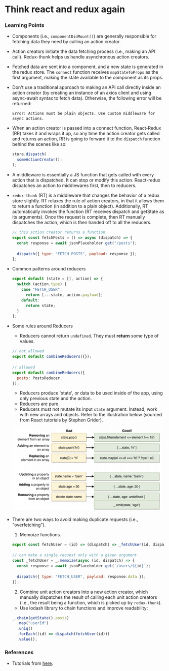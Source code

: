 # Think react and redux again

### Learning Points

- Components (i.e., `componentDidMount()`) are generally responsible for fetching data they need by calling an action creator.

- Action creators initiate the data fetching process (i.e., making an API call). Redux-thunk helps us handle asynchronous action creators.

- Fetched data are sent into a component, and a new state is generated in the redux store. The `connect` function receives `mapStateToProps` as the first argument, making the state available to the component as its props.

- Don't use a traditional approach to making an API call directly inside an action creator (by creating an instance of an axios client and using async-await syntax to fetch data). Otherwise, the following error will be returned:

  ```
  Error: Actions must be plain objects. Use custom middleware for async actions.
  ```

- When an action creator is passed into a connect function, React-Redux (RR) takes it and wraps it up, so any time the action creator gets called and returns an action, RR is going to forward it to the `dispatch` function behind the scenes like so:

  ```js
  store.dispatch(
    someActionCreator();
  );
  ```

- A middleware is essentially a JS function that gets called with every action that is dispatched. It can stop or modify this action. React-redux dispatches an action to middlewares first, then to reducers.

- `redux-thunk` (RT) is a middleware that changes the behavior of a redux store slightly. RT relaxes the rule of action creators, in that it allows them to return a function (in addition to a plain object). Additionally, RT automatically invokes the function (RT receives dispatch and getState as its arguments). Once the request is complete, then RT manually dispatches the action, which is then handed off to all the reducers.

  ```js
  // this action creator returns a function
  export const fetchPosts = () => async (dispatch) => {
    const response = await jsonPlaceholder.get("/posts");

    dispatch({ type: "FETCH_POSTS", payload: response });
  };
  ```

- Common patterns around reducers

  ```js
  export default (state = [], action) => {
    switch (action.type) {
      case "FETCH_USER":
        return [...state, action.payload];
      default:
        return state;
    }
  };
  ```

- Some rules around Reducers

  - Reducers cannot return `undefined`. They must **return** some type of values.

  ```js
  // not allowed
  export default combineReducers({});

  // allowed
  export default combineReducers({
    posts: PostsReducer,
  });
  ```

  - Reducers produce 'state', or data to be used inside of the app, using only previous state and the action.
  - Reducers are pure.
  - Reducers must not mutate its input `state` argument. Instead, work with new arrays and objects. Refer to the illustration below (sourced from React tutorials by Stephen Grider).

  ![reducers good practices](public/reducers.png)

- There are two ways to avoid making duplicate requests (i.e., "overfetching").

  1. Memoize functions.

  ```js
  export const fetchUser = (id) => (dispatch) => _fetchUser(id, dispatch);

  // can make a single request only with a given argument
  const _fetchUser = _.memoize(async (id, dispatch) => {
    const response = await jsonPlaceholder.get(`/users/${id}`);

    dispatch({ type: "FETCH_USER", payload: response.data });
  });
  ```

  2. Combine unit action creators into a new action creator, which manually dispatches the result of calling each unit action creators (i.e., the result being a function, which is picked up by `redux-thunk`).

  - Use lodash library to chain functions and improve readability:

  ```js
  _.chain(getState().posts)
    .map("userId")
    .uniq()
    .forEach((id) => dispatch(fetchUser(id)))
    .value();
  ```

### References

- Tutorials from [here](https://www.udemy.com/course/react-redux/).
